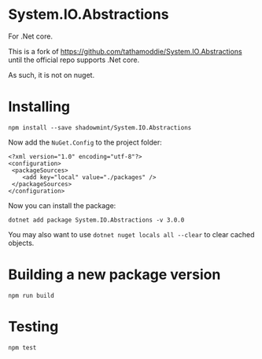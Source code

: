 # System.IO.Abstractions

For .Net core.

This is a fork of https://github.com/tathamoddie/System.IO.Abstractions
until the official repo supports .Net core.

As such, it is not on nuget.

# Installing

    npm install --save shadowmint/System.IO.Abstractions

Now add the `NuGet.Config` to the project folder:

    <?xml version="1.0" encoding="utf-8"?>
    <configuration>
     <packageSources>
        <add key="local" value="./packages" />
     </packageSources>
    </configuration>

Now you can install the package:

    dotnet add package System.IO.Abstractions -v 3.0.0

You may also want to use `dotnet nuget locals all --clear` to clear cached objects.

# Building a new package version

    npm run build

# Testing

    npm test
